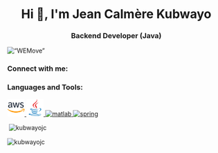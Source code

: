 

<h1 align="center">Hi 👋, I'm Jean Calmère Kubwayo</h1>
<h3 align="center">Backend Developer (Java)</h3>

<img align = “right” alt = “WEMove” width = “400” src = “https://c.tenor.com/9KAhLnEAIUwAAAAC/drive-beautiful.gif” >

<h3 align="left">Connect with me:</h3>
<p align="left">
</p>

<h3 align="left">Languages and Tools:</h3>
<p align="left"> <a href="https://aws.amazon.com" target="_blank" rel="noreferrer"> <img src="https://raw.githubusercontent.com/devicons/devicon/master/icons/amazonwebservices/amazonwebservices-original-wordmark.svg" alt="aws" width="40" height="40"/> </a> <a href="https://www.java.com" target="_blank" rel="noreferrer"> <img src="https://raw.githubusercontent.com/devicons/devicon/master/icons/java/java-original.svg" alt="java" width="40" height="40"/> </a> <a href="https://www.mathworks.com/" target="_blank" rel="noreferrer"> <img src="https://upload.wikimedia.org/wikipedia/commons/2/21/Matlab_Logo.png" alt="matlab" width="40" height="40"/> </a> <a href="https://spring.io/" target="_blank" rel="noreferrer"> <img src="https://www.vectorlogo.zone/logos/springio/springio-icon.svg" alt="spring" width="40" height="40"/> </a> </p>

<p>&nbsp;<img align="center" src="https://github-readme-stats.vercel.app/api?username=kubwayojc&show_icons=true&locale=en" alt="kubwayojc" /></p>

<p><img align="center" src="https://github-readme-streak-stats.herokuapp.com/?user=kubwayojc&" alt="kubwayojc" /></p>
